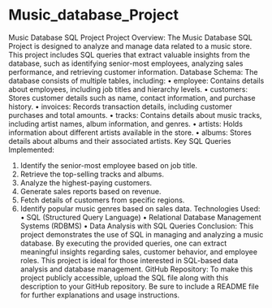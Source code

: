 # Music_database_Project

Music Database SQL Project
Project Overview: The Music Database SQL Project is designed to analyze and manage data related to a music store. This project includes SQL queries that extract valuable insights from the database, such as identifying senior-most employees, analyzing sales performance, and retrieving customer information.
Database Schema: The database consists of multiple tables, including:
•	employee: Contains details about employees, including job titles and hierarchy levels.
•	customers: Stores customer details such as name, contact information, and purchase history.
•	invoices: Records transaction details, including customer purchases and total amounts.
•	tracks: Contains details about music tracks, including artist names, album information, and genres.
•	artists: Holds information about different artists available in the store.
•	albums: Stores details about albums and their associated artists.
Key SQL Queries Implemented:
1.	Identify the senior-most employee based on job title.
2.	Retrieve the top-selling tracks and albums.
3.	Analyze the highest-paying customers.
4.	Generate sales reports based on revenue.
5.	Fetch details of customers from specific regions.
6.	Identify popular music genres based on sales data.
Technologies Used:
•	SQL (Structured Query Language)
•	Relational Database Management Systems (RDBMS)
•	Data Analysis with SQL Queries
Conclusion: This project demonstrates the use of SQL in managing and analyzing a music database. By executing the provided queries, one can extract meaningful insights regarding sales, customer behavior, and employee roles. This project is ideal for those interested in SQL-based data analysis and database management.
GitHub Repository: To make this project publicly accessible, upload the SQL file along with this description to your GitHub repository. Be sure to include a README file for further explanations and usage instructions.

